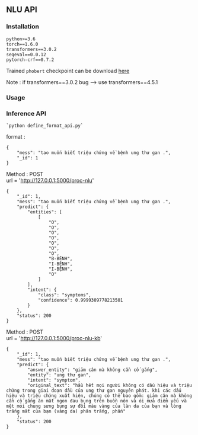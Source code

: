 ## NLU API 

### Installation
    python>=3.6
    torch==1.6.0
    transformers==3.0.2
    seqeval==0.0.12
    pytorch-crf==0.7.2

Trained `phobert` checkpoint can be download [here](https://drive.google.com/drive/folders/1-AH7yrtYpxspNHFh8JqIu7mYKBekMRKU?usp=sharing)

Note : if transformers==3.0.2 bug --> use transformers==4.5.1  


### Usage 

### Inference API
    `python define_format_api.py`

format : 
```
{   
    "mess": "tao muốn biết triệu chứng về bệnh ung thư gan .",
    "_id": 1
}
```
Method : POST  
url = 'http://127.0.0.1:5000/proc-nlu'  
```
{
    "_id": 1,
    "mess": "tao muốn biết triệu chứng về bệnh ung thư gan .",
    "predict": {
        "entities": [
            [
                "O",
                "O",
                "O",
                "O",
                "O",
                "O",
                "O",
                "B-BỆNH",
                "I-BỆNH",
                "I-BỆNH",
                "O"
            ]
        ],
        "intent": {
            "class": "symptoms",
            "confidence": 0.9999309778213501
        }
    },
    "status": 200
}
```
Method : POST  
url = 'http://127.0.0.1:5000/proc-nlu-kb'
```
{
    "_id": 1,
    "mess": "tao muốn biết triệu chứng về bệnh ung thư gan .",
    "predict": {
        "answer_entity": "giảm cân mà không cần cố gắng",
        "entity": "ung thư gan",
        "intent": "symptom",
        "original_text": "hầu hết mọi người không có dấu hiệu và triệu chứng trong giai đoạn đầu của ung thư gan nguyên phát. khi các dấu hiệu và triệu chứng xuất hiện, chúng có thể bao gồm: giảm cân mà không cần cố gắng ăn mất ngon đau bụng trên buồn nôn và ói mửa điểm yếu và mệt mỏi chung sưng bụng sự đổi màu vàng của làn da của bạn và lòng trắng mắt của bạn (vàng da) phân trắng, phấn"
    },
    "status": 200
}
```